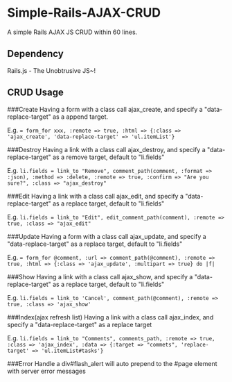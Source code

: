 Simple-Rails-AJAX-CRUD
======================

A simple Rails AJAX JS CRUD within 60 lines.

Dependency
----------
Rails.js - The Unobtrusive JS~!

CRUD Usage
----------

###Create
Having a form with a class call ajax_create, and specify a "data-replace-target" as a append target.

E.g.
    `= form_for xxx, :remote => true, :html => {:class => 'ajax_create', 'data-replace-target' => 'ul.itemList'}`

###Destroy
Having a link with a class call ajax_destroy, and specify a "data-replace-target" as a remove target, default to "li.fields"

E.g.
    ``li.fields
      = link_to "Remove", comment_path(comment, :format => :json), :method => :delete, :remote => true, :confirm => "Are you sure?", :class => "ajax_destroy" ``

###Edit
Having a link with a class call ajax_edit, and specify a "data-replace-target" as a replace target, default to "li.fields"

E.g.
    ``li.fields
      = link_to "Edit", edit_comment_path(comment), :remote => true, :class => "ajax_edit"``

###Update
Having a form with a class call ajax_update, and specify a "data-replace-target" as a replace target, default to "li.fields"

E.g.
    `= form_for @comment, :url => comment_path(@comment), :remote => true, :html => {:class => 'ajax_update', :multipart => true} do |f|`

###Show
Having a link with a class call ajax_show, and specify a "data-replace-target" as a replace target, default to "li.fields"

E.g.
    ``li.fields
      = link_to 'Cancel', comment_path(@comment), :remote => true, :class => 'ajax_show'``

###Index(ajax refresh list)
Having a link with a class call ajax_index, and specify a "data-replace-target" as a replace target

E.g.
    ``li.fields
      = link_to "Comments", comments_path, :remote => true, :class => 'ajax_index', :data => {:target => "commets", 'replace-target' => 'ul.itemList#tasks'}``

###Error Handle
a div#flash_alert will auto prepend to the #page element with server error messages
